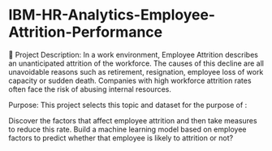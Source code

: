 # IBM-HR-Analytics-Employee-Attrition-Performance
📝 Project Description:
In a work environment, Employee Attrition describes an unanticipated attrition of the workforce. The causes of this decline are all unavoidable reasons such as retirement, resignation, employee loss of work capacity or sudden death. Companies with high workforce attrition rates often face the risk of abusing internal resources.

Purpose:
This project selects this topic and dataset for the purpose of :

Discover the factors that affect employee attrition and then take measures to reduce this rate.
Build a machine learning model based on employee factors to predict whether that employee is likely to attrition or not?
